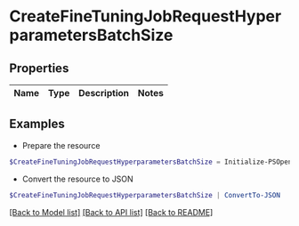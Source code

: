 # CreateFineTuningJobRequestHyperparametersBatchSize
## Properties

Name | Type | Description | Notes
------------ | ------------- | ------------- | -------------

## Examples

- Prepare the resource
```powershell
$CreateFineTuningJobRequestHyperparametersBatchSize = Initialize-PSOpenAPIToolsCreateFineTuningJobRequestHyperparametersBatchSize 
```

- Convert the resource to JSON
```powershell
$CreateFineTuningJobRequestHyperparametersBatchSize | ConvertTo-JSON
```

[[Back to Model list]](../README.md#documentation-for-models) [[Back to API list]](../README.md#documentation-for-api-endpoints) [[Back to README]](../README.md)

